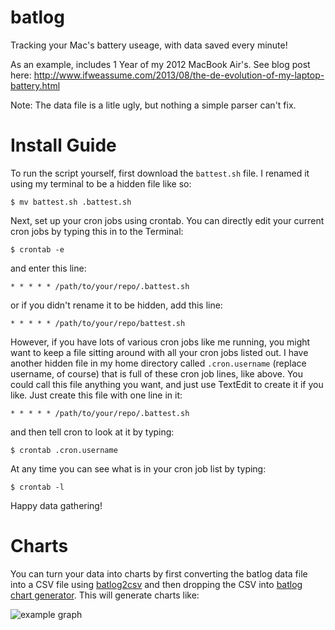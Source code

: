 batlog
======
Tracking your Mac's battery useage, with data saved every minute!

As an example, includes 1 Year of my 2012 MacBook Air's. See blog post here:
http://www.ifweassume.com/2013/08/the-de-evolution-of-my-laptop-battery.html

Note: The data file is a litle ugly, but nothing a simple parser can't fix.

# Install Guide

To run the script yourself, first download the `battest.sh` file. I renamed it using my terminal to be a hidden file like so:

    $ mv battest.sh .battest.sh


Next, set up your cron jobs using crontab. You can directly edit your current cron jobs by typing this in to the Terminal:

    $ crontab -e

and enter this line:

    * * * * * /path/to/your/repo/.battest.sh

or if you didn't rename it to be hidden, add this line:

    * * * * * /path/to/your/repo/battest.sh


However, if you have lots of various cron jobs like me running, you might want to keep a file sitting around with all your cron jobs listed out. I have another hidden file in my home directory called `.cron.username` (replace username, of course) that is full of these cron job lines, like above. You could call this file anything you want, and just use TextEdit to create it if you like. Just create this file with one line in it:

    * * * * * /path/to/your/repo/.battest.sh

and then tell cron to look at it by typing:

    $ crontab .cron.username

At any time you can see what is in your cron job list by typing:

    $ crontab -l

Happy data gathering!

# Charts

You can turn your data into charts by first converting the batlog data file into a CSV file using [batlog2csv](https://github.com/pietvandongen/batlog2csv) and then dropping the CSV into [batlog chart generator](https://pietvandongen.github.io/batlog-d3-chart/). This will generate charts like:

![example graph](http://pietvandongen.github.io/batlog-d3-chart/images/example.png)

